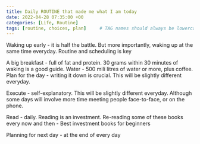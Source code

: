 ```yaml
---
title: Daily ROUTINE that made me what I am today
date: 2022-04-28 07:35:00 +00
categories: [Life, Routine]
tags: [routine, choices, plan]     # TAG names should always be lowercase
---
```


Waking up early - it is half the battle. But more importantly, waking up at the same time everyday. Routine and scheduling is key

A big breakfast - full of fat and protein. 30 grams within 30 minutes of waking is a good guide.
Water - 500 mili litres of water or more, plus coffee.
Plan for the day - writing it down is crucial. This will be slightly different everyday.

Execute - self-explanatory. This will be slightly different everyday. Although some days will involve more time meeting people face-to-face, or on the phone.

Read - daily. Reading is an investment. Re-reading some of these books every now and then - Best investment books for beginners

Planning for next day - at the end of every day
